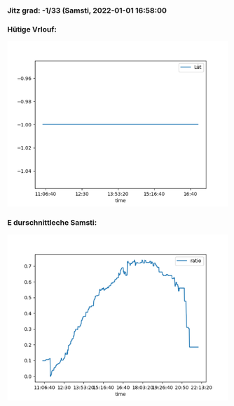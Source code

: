 ### Jitz grad: -1/33 (Samsti, 2022-01-01 16:58:00

### Hütige Vrlouf:
![Graph](Today.png)

### E durschnittleche Samsti:
![Graph](Samsti.png)